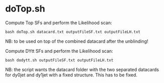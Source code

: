 doTop.sh
==============

Compute Top SFs and perform the Likelihood scan:
  
    bash doTop.sh datacard.txt outputFileSF.txt outputFileLH.txt
  
NB: to be used on top of the combined datacard after the unblinding!



Compute DYtt SFs and perform the Likelihood scan:
  
    bash dodytt.sh outputFileSF.txt outputFileLH.txt

NB: the script wants the datacard folder with the two separated datacards for dy0jet and dy1jet with a fixed structure. This has to be fixed.
